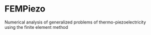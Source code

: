 # FEMPiezo
Numerical analysis of generalized problems of thermo-piezoelectricity using the finite element method
